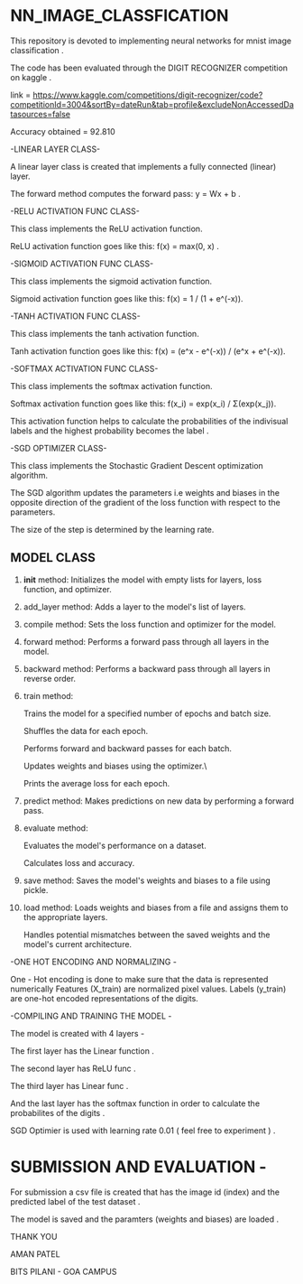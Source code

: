 # NN_IMAGE_CLASSFICATION
This repository is devoted to implementing neural networks for mnist image classification .

The code has been evaluated through the DIGIT RECOGNIZER competition on kaggle . 

link = https://www.kaggle.com/competitions/digit-recognizer/code?competitionId=3004&sortBy=dateRun&tab=profile&excludeNonAccessedDatasources=false

Accuracy obtained = 92.810

-LINEAR LAYER CLASS-

A linear layer class is created that implements a fully connected (linear) layer.

The forward method computes the forward pass: y = Wx + b . 

-RELU ACTIVATION FUNC CLASS-

This class implements the ReLU activation function.

ReLU activation function goes like this: f(x) = max(0, x) .

-SIGMOID ACTIVATION FUNC CLASS-

This class implements the sigmoid activation function.

Sigmoid activation function goes like this: f(x) = 1 / (1 + e^(-x)).

-TANH ACTIVATION FUNC CLASS-

This class implements the tanh activation function.

Tanh activation function goes like this: f(x) = (e^x - e^(-x)) / (e^x + e^(-x)).

-SOFTMAX ACTIVATION FUNC CLASS-

This class implements the softmax activation function.

Softmax activation function goes like this: f(x_i) = exp(x_i) / Σ(exp(x_j)).

This activation function helps to calculate the probabilities of the indivisual labels and the highest probability becomes the label .

-SGD OPTIMIZER CLASS-

This class implements the Stochastic Gradient Descent optimization algorithm.

The SGD algorithm updates the parameters i.e weights and biases in the opposite direction of the gradient of the loss function with respect to the parameters.

The size of the step is determined by the learning rate.

## MODEL CLASS 
1. __init__ method:
   Initializes the model with empty lists for layers, loss function, and optimizer.
3. add_layer method:
   Adds a layer to the model's list of layers.
4. compile method:
   Sets the loss function and optimizer for the model.
5. forward method:
   Performs a forward pass through all layers in the model.
6. backward method:
   Performs a backward pass through all layers in reverse order.
7. train method:
   
   Trains the model for a specified number of epochs and batch size.

   Shuffles the data for each epoch.

   Performs forward and backward passes for each batch.

   Updates weights and biases using the optimizer.\

   Prints the average loss for each epoch.
8. predict method:
   Makes predictions on new data by performing a forward pass.
9. evaluate method:
    
   Evaluates the model's performance on a dataset.

   Calculates loss and accuracy.
   
10. save method:
    Saves the model's weights and biases to a file using pickle.
   
13. load method:
    Loads weights and biases from a file and assigns them to the appropriate layers.

    Handles potential mismatches between the saved weights and the model's current architecture.

-ONE HOT ENCODING AND NORMALIZING -

One - Hot encoding is done to make sure that the data is represented numerically
Features (X_train) are normalized pixel values.
Labels (y_train) are one-hot encoded representations of the digits.

-COMPILING AND TRAINING THE MODEL -

The model is created with 4 layers -

The first layer has the Linear function .

The second layer has ReLU func . 

The third layer has Linear func . 

And the last layer has the softmax function in order to calculate the probabilites of the digits . 

SGD Optimier is used with learning rate 0.01 ( feel free to experiment ) .

# SUBMISSION AND EVALUATION -
For submission a csv file is created that has the image id (index) and the predicted label of the test dataset . 

The model is saved and the paramters (weights and biases) are loaded . 

THANK YOU

AMAN PATEL 

BITS PILANI - GOA CAMPUS
